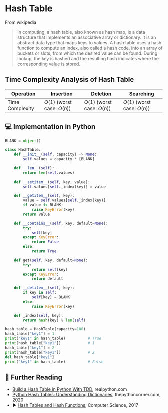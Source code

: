 # Hash Table

From wikipedia

> In computing, a hash table, also known as hash map, is a data structure that  implements an associative array or dictionary. It is an abstract data type that maps keys to values. A hash table uses a hash function to compute an index, also called a hash code, into an array of buckets or slots, from which the desired value can be found. During lookup, the key is hashed and the resulting hash indicates where the corresponding value is stored.

## Time Complexity Analysis of Hash Table

| Operation       | Insertion | Deletion | Searching |
|-----------------|-----------|----------|-----------|
| Time Complexity |   $O(1)$  (worst case: $O(n)$) |  $O(1)$ (worst case: $O(n)$) |  $O(1)$ (worst case: $O(n)$)  |

## 💻 Implementation in Python

```python
BLANK = object()

class HashTable:
    def __init__(self, capacity) -> None:
        self.values = capacity * [BLANK]

    def __len__(self):
        return len(self.values)
    
    def __setitem__(self, key, value):
        self.values[self._index(key)] = value

    def __getitem__(self, key):
        value = self.values[self._index(key)]
        if value is BLANK:
            raise KeyError(key)
        return value

    def __contains__(self, key, default=None):
        try:
            self[key]
        except KeyError:
            return False
        else:
            return True

    def get(self, key, default=None):
        try:
            return self[key]
        except KeyError:
            return default

    def __delitem__(self, key):
        if key in self:
            self[key] = BLANK
        else:
            raise KeyError(key)

    def _index(self, key):
        return hash(key) % len(self)

hash_table = HashTable(capacity=100)
hash_table["key1"] = 1
print("key1" in hash_table)          # True
print(hash_table["key1"])            # 1
hash_table["key1"] = 2
print(hash_table["key1"])            # 2
del hash_table["key1"]
print("key1" in hash_table)          # False
```

## 🔗 Further Reading

* [Build a Hash Table in Python With TDD](https://realpython.com/python-hash-table/), realpython.com
* [Python Hash Tables: Understanding Dictionaries](https://thepythoncorner.com/posts/2020-08-21-hash-tables-understanding-dictionaries/), thepythoncorner.com, 2020
* ▶️ [Hash Tables and Hash Functions](https://www.youtube.com/watch?v=KyUTuwz_b7Q), 
Computer Science, 2017
